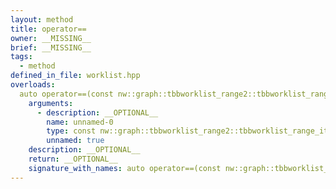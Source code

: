 ```yaml
---
layout: method
title: operator==
owner: __MISSING__
brief: __MISSING__
tags:
  - method
defined_in_file: worklist.hpp
overloads:
  auto operator==(const nw::graph::tbbworklist_range2::tbbworklist_range_iterator2::end_sentinel_type &) const:
    arguments:
      - description: __OPTIONAL__
        name: unnamed-0
        type: const nw::graph::tbbworklist_range2::tbbworklist_range_iterator2::end_sentinel_type &
        unnamed: true
    description: __OPTIONAL__
    return: __OPTIONAL__
    signature_with_names: auto operator==(const nw::graph::tbbworklist_range2::tbbworklist_range_iterator2::end_sentinel_type &) const
---
```

